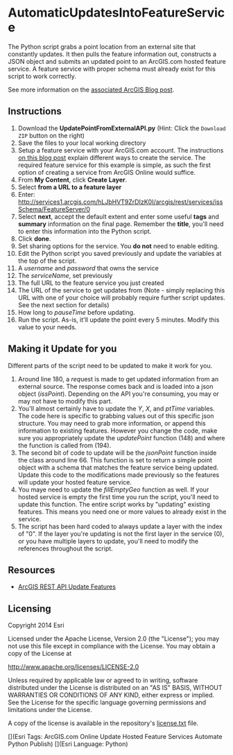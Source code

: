 AutomaticUpdatesIntoFeatureService
==================================

The Python script grabs a point location from an external site that constantly updates. It then pulls the feature information out, constructs a JSON object and submits an updated point to an ArcGIS.com hosted feature service. A feature service with proper schema must already exist for this script to work correctly.

See more information on the [associated ArcGIS Blog post](http://blogs.esri.com/esri/arcgis/...).

## Instructions

1. Download the **UpdatePointFromExternalAPI.py** (Hint: Click the `Download ZIP` button on the right)
2. Save the files to your local working directory
3. Setup a feature service with your ArcGIS.com account. The instructions [on this blog post](http://blogs.esri.com/esri/arcgis/2014/09/22/how-to-create-a-hosted-feature-service/) explain different ways to create the service. The required feature service for this example is simple, as such the first option of creating a service from ArcGIS Online would suffice. 
  1. From **My Content**, click **Create Layer**.
  2. Select **from a URL to a feature layer**
  3. Enter:  http://services1.arcgis.com/hLJbHVT9ZrDIzK0I/arcgis/rest/services/issSchema/FeatureServer/0
  4. Select **next**, accept the default extent and enter some useful **tags** and **summary** information on the final page. Remember the **title**, you'll need to enter this information into the Python script.
  5. Click **done**.
  6. Set sharing options for the service. You **do not** need to enable editing.
4. Edit the Python script you saved previously and update the variables at the top of the script. 
  1. A *username* and *password* that owns the service
  2. The *serviceName*, set previously
  3. The full URL to the feature service you just created
  4. The URL of the service to get updates from (Note - simply replacing this URL with one of your choice will probably require further script updates. See the next section for details)
  5. How long to *pauseTime* before updating.
5. Run the script. As-is, it'll update the point every 5 minutes. Modify this value to your needs.

## Making it Update for you
Different parts of the script need to be updated to make it work for you.

1. Around line 180, a *req*uest is made to get updated information from an external source. The response comes back and is loaded into a json object (*issPoint*). Depending on the API you're consuming, you may or may not have to modify this part.
2. You'll almost certainly have to update the *Y*, *X*, and *ptTime* variables. The code here is specific to grabbing values out of this specific json structure. You may need to grab more information, or append this information to existing features. However you change the code, make sure you appropriately update the *updatePoint* function (148) and where the function is called from (194).
3. The second bit of code to update will be the *jsonPoint* function inside the class around line 66. This function is set to return a simple point object with a schema that matches the feature service being updated. Update this code to the modifications made previously so the features will update your hosted feature service.  
4. You maye need to update the *fillEmptyGeo* function as well. If your hosted service is empty the first time you run the script, you'll need to update this function. The entire script works by "updating" existing features. This means you need one or more values to already exist in the service.
5. The script has been hard coded to always update a layer with the index of "0". If the layer you're updating is not the first layer in the service (0), or you have multiple layers to update, you'll need to modify the references throughout the script.

## Resources

* [ArcGIS REST API Update Features](http://resources.arcgis.com/en/help/arcgis-rest-api/index.html#/Update_Features/02r3000000zt000000)


## Licensing
Copyright 2014 Esri

Licensed under the Apache License, Version 2.0 (the "License");
you may not use this file except in compliance with the License.
You may obtain a copy of the License at

   http://www.apache.org/licenses/LICENSE-2.0

Unless required by applicable law or agreed to in writing, software
distributed under the License is distributed on an "AS IS" BASIS,
WITHOUT WARRANTIES OR CONDITIONS OF ANY KIND, either express or implied.
See the License for the specific language governing permissions and
limitations under the License.

A copy of the license is available in the repository's [license.txt]( https://github.com/update-hosted-feature-service/master/license.txt) file.

[](Esri Tags: ArcGIS.com Online Update Hosted Feature Services Automate Python Publish)
[](Esri Language: Python)​
